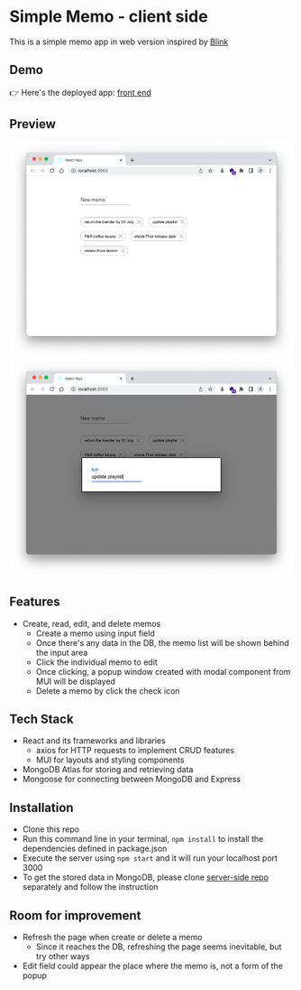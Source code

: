 # Simple Memo - client side

This is a simple memo app in web version inspired by [Blink](https://apps.apple.com/us/app/blink-quick-memo-widget/id1182856129)

## Demo

👉 Here's the deployed app: [front end](https://simple-memo.netlify.app/)

## Preview

![](./asset/simple_client.png)
![](./asset/simple_client_edit.png)

## Features

- Create, read, edit, and delete memos
  - Create a memo using input field
  - Once there's any data in the DB, the memo list will be shown behind the input area
  - Click the individual memo to edit
  - Once clicking, a popup window created with modal component from MUI will be displayed
  - Delete a memo by click the check icon

## Tech Stack

- React and its frameworks and libraries
  - axios for HTTP requests to implement CRUD features
  - MUI for layouts and styling components
- MongoDB Atlas for storing and retrieving data
- Mongoose for connecting between MongoDB and Express

## Installation

- Clone this repo
- Run this command line in your terminal, `npm install` to install the dependencies defined in package.json
- Execute the server using `npm start` and it will run your localhost port 3000
- To get the stored data in MongoDB, please clone [server-side repo](https://github.com/aanmeba/simple-memo-server) separately and follow the instruction

## Room for improvement

- Refresh the page when create or delete a memo
  - Since it reaches the DB, refreshing the page seems inevitable, but try other ways
- Edit field could appear the place where the memo is, not a form of the popup
